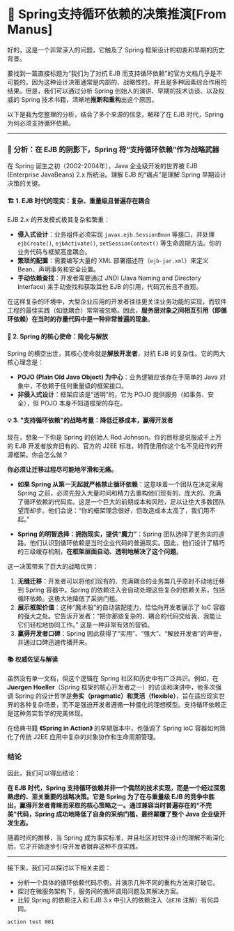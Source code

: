 # 🚀 **Spring支持循环依赖的决策推演[From Manus]**

好的，这是一个非常深入的问题，它触及了 Spring 框架设计的初衷和早期的历史背景。

要找到一篇直接标题为“我们为了对抗 EJB 而支持循环依赖”的官方文档几乎是不可能的，因为这种设计决策通常是内部的、战略性的，并且是多种因素综合作用的结果。但是，我们可以通过分析 Spring 创始人的演讲、早期的技术访谈、以及权威的 Spring 技术书籍，清晰地**推断和重构**出这个原因。

以下是我为您整理的分析，结合了多个来源的信息，解释了在 EJB 时代，Spring 为何必须支持循环依赖。

---

### 🎯 **分析：在 EJB 的阴影下，Spring 将“支持循环依赖”作为战略武器**

在 Spring 诞生之初（2002-2004年），Java 企业级开发的世界被 EJB (Enterprise JavaBeans) 2.x 所统治。理解 EJB 的“痛点”是理解 Spring 早期设计决策的关键。

#### 🏗️ **1. EJB 时代的现实：复杂、重量级且普遍存在耦合**

EJB 2.x 的开发模式极其复杂和繁重：

*   **侵入式设计**：业务组件必须实现 `javax.ejb.SessionBean` 等接口，并处理 `ejbCreate()`, `ejbActivate()`, `setSessionContext()` 等生命周期方法。你的业务代码与框架高度耦合。
*   **繁琐的配置**：需要编写大量的 XML 部署描述符（`ejb-jar.xml`）来定义 Bean、声明事务和安全设置。
*   **手动依赖查找**：开发者需要通过 JNDI (Java Naming and Directory Interface) 来手动查找和获取其他 EJB 的引用，代码冗长且不直观。

在这样复杂的环境中，大型企业应用的开发者往往更关注业务功能的实现，而软件工程的最佳实践（如低耦合）常常被忽略。因此，**服务层对象之间相互引用（即循环依赖）在当时的存量代码中是一种非常普遍的现象**。

#### 🚀 **2. Spring 的核心使命：简化与解放**

Spring 的横空出世，其核心使命就是**解放开发者**，对抗 EJB 的复杂性。它的两大核心理念是：

*   **POJO (Plain Old Java Object) 为中心**：业务逻辑应该存在于简单的 Java 对象中，不依赖于任何重量级的框架接口。
*   **非侵入式设计**：框架应该是“透明”的，它为 POJO 提供服务（如事务、安全），但 POJO 本身不知道框架的存在。

#### 💡 **3. "支持循环依赖"的战略考量：降低迁移成本，赢得开发者**

现在，想象一下你是 Spring 的创始人 Rod Johnson。你的目标是说服成千上万的 EJB 开发者放弃旧有的、官方的 J2EE 标准，转而使用你这个名不见经传的开源框架。你会怎么做？

**你必须让迁移过程尽可能地平滑和无痛。**

*   **如果 Spring 从第一天起就严格禁止循环依赖**：这意味着一个团队在决定采用 Spring 之前，必须先投入大量时间和精力去重构他们现有的、庞大的、充满了循环依赖的代码库。这是一个巨大的前期成本和风险，足以让绝大多数团队望而却步。他们会说：“你的框架理念很好，但改造成本太高了，我们用不起。”

*   **Spring 的明智选择：拥抱现实，提供“魔力”**：Spring 团队选择了更务实的道路。他们认识到循环依赖是当时企业代码的普遍现实。因此，他们设计了精巧的三级缓存机制，**在框架层面自动、透明地解决了这个问题**。

这一决策带来了巨大的战略优势：

1.  **无缝迁移**：开发者可以将他们现有的、充满耦合的业务类几乎原封不动地迁移到 Spring 容器中。Spring 的依赖注入会自动处理这些复杂的依赖关系，包括循环依赖。这极大地降低了采纳门槛。
2.  **展示框架价值**：这种“魔术般”的自动装配能力，恰恰向开发者展示了 IoC 容器的强大之处。它告诉开发者：“把你那些复杂的、耦合的代码交给我，我能让它们轻松地协同工作。” 这是一种非常有效的营销。
3.  **赢得开发者口碑**：Spring 因此获得了“实用”、“强大”、“解放开发者”的声誉，并通过口碑迅速传播开来。

#### 📚 **权威佐证与解读**

虽然没有单一文档，但这个逻辑在 Spring 社区和历史中有广泛共识。例如，在 **Juergen Hoeller**（Spring 框架的核心开发者之一）的访谈和演讲中，他多次强调 Spring 的设计哲学是**务实（pragmatic）**和**灵活（flexible）**，旨在适应现实世界的各种复杂场景，而不是强迫开发者遵循一种僵化的理想模型。支持循环依赖正是这种务实哲学的完美体现。

在经典书籍 **《Spring in Action》** 的早期版本中，也强调了 Spring IoC 容器如何简化了传统 J2EE 应用中复杂的对象协作和生命周期管理。

### 结论

因此，我们可以得出结论：

**在 EJB 时代，Spring 支持循环依赖并非一个偶然的技术实现，而是一个经过深思熟虑的、至关重要的战略决策。它是 Spring 为了在与重量级 EJB 的竞争中胜出，赢得开发者青睐而采取的核心策略之一。通过兼容当时普遍存在的“不完美”代码，Spring 成功地降低了自身的采纳门槛，最终颠覆了整个 Java 企业级开发生态。**

随着时间的推移，当 Spring 成为事实标准，并且社区对软件设计的理解不断深化后，它才开始逐步引导开发者摒弃这种不良实践。

---
接下来，我们可以探讨以下相关主题：
*   分析一个具体的循环依赖代码示例，并演示几种不同的重构方法来打破它。
*   探讨在微服务架构下，服务间的循环调用问题及其解决方案。
*   比较 Spring 的依赖注入和 EJB 3.x 中引入的依赖注入（`@EJB` 注解）有何异同。


```
action test 001
```